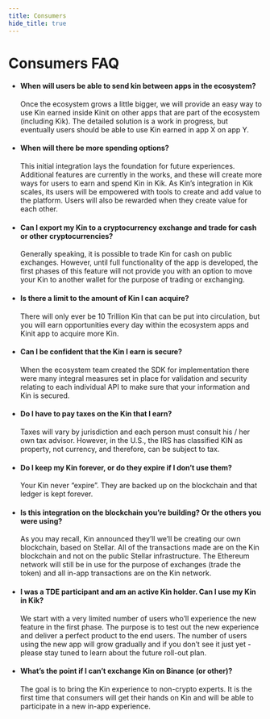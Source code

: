 ```yaml
---
title: Consumers
hide_title: true
---
```


# Consumers FAQ

* #### When will users be able to send kin between apps in the ecosystem? 
  Once the ecosystem grows a little bigger, we will provide an easy way to use Kin earned inside Kinit on other apps that are part of the ecosystem (including Kik).
  The detailed solution is a work in progress, but eventually users should be able to use Kin earned in app X on app Y. 
       
* #### When will there be more spending options? 
  This initial integration lays the foundation for future experiences.
  Additional features are currently in the works, and these will create more ways for users to earn and spend Kin in Kik. 
  As Kin’s integration in Kik scales, its users will be empowered with tools to create and add value to the platform.
  Users will also be rewarded when they create value for each other.
       
* #### Can I export my Kin to a cryptocurrency exchange and trade for cash or other cryptocurrencies? 
  Generally speaking, it is possible to trade Kin for cash on public exchanges.
  However, until full functionality of the app is developed, the first phases of this feature will not provide you with an option to move your Kin to another wallet for the purpose of trading or exchanging.  
       
* #### Is there a limit to the amount of Kin I can acquire? 
  There will only ever be 10 Trillion Kin that can be put into circulation, but you will earn opportunities every day within the ecosystem apps and Kinit app to acquire more Kin. 
       
* #### Can I be confident that the Kin I earn is secure? 
  When the ecosystem team created the SDK for implementation there were many integral measures set in place for validation and security relating to each individual API to make sure that your information and Kin is secured.
       
* #### Do I have to pay taxes on the Kin that I earn? 
  Taxes will vary by jurisdiction and each person must consult his / her own tax advisor.
  However, in the U.S., the IRS has classified KIN as property, not currency, and therefore, can be subject to tax.
       
* #### Do I keep my Kin forever, or do they expire if I don’t use them? 
  Your Kin never “expire”.
  They are backed up on the blockchain and that ledger is kept forever.
       
* #### Is this integration on the blockchain you’re building? Or the others you were using? 
  As you may recall, Kin announced they’ll we’ll be creating our own blockchain, based on Stellar.
  All of the transactions made are on the Kin blockchain and not on the public Stellar infrastructure.
  The Ethereum network will still be in use for the purpose of exchanges (trade the token) and all in-app transactions are on the Kin network.
       
* #### I was a TDE participant and am an active Kin holder. Can I use my Kin in Kik? 
  We start with a very limited number of users who’ll experience the new feature in the first phase.
  The purpose is to test out the new experience and deliver a perfect product to the end users.
  The number of users using the new app will grow gradually and if you don’t see it just yet -  please stay tuned to learn about the future roll-out plan.
       
* #### What’s the point if I can’t exchange Kin on Binance (or other)? 
  The goal is to bring the Kin experience to non-crypto experts.
  It is the first time that consumers will get their hands on Kin and will be able to participate in a new in-app experience.
